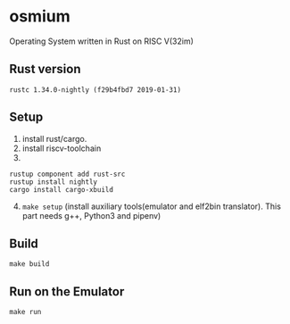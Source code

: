# osmium

Operating System written in Rust on RISC V(32im)

## Rust version

```
rustc 1.34.0-nightly (f29b4fbd7 2019-01-31)
```

## Setup

1. install rust/cargo.
2. install riscv-toolchain
3.

```
rustup component add rust-src
rustup install nightly
cargo install cargo-xbuild
```

4. `make setup` (install auxiliary tools(emulator and elf2bin translator). This part needs g++, Python3 and pipenv)


## Build

```
make build
```

## Run on the Emulator

```
make run
```
